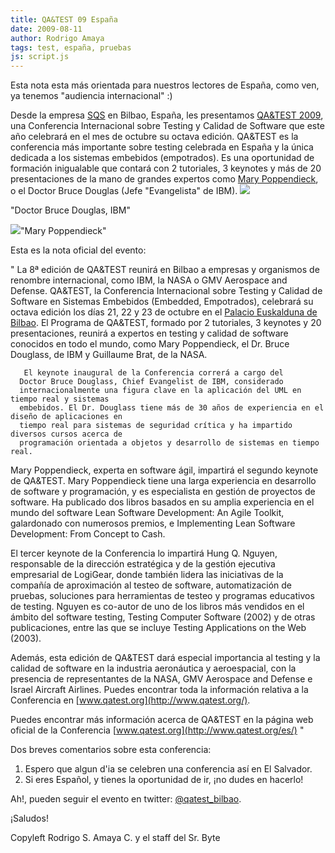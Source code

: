 ```yaml
---
title: QA&TEST 09 España
date: 2009-08-11
author: Rodrigo Amaya
tags: test, españa, pruebas
js: script.js
---
```


Esta nota esta más orientada para
      nuestros lectores de España, como ven, ya tenemos "audiencia internacional"
      :)

Desde la empresa [SQS](http://www.sqs.es/es/) en Bilbao, España, les presentamos [QA&TEST 2009](http://www.qatest.org/es/), una Conferencia
      Internacional sobre Testing y Calidad de Software que este año celebrará en el mes de octubre
      su octava edición. QA&TEST es la conferencia más importante sobre testing celebrada en
      España y la única dedicada a los sistemas embebidos (empotrados). Es una oportunidad de
      formación inigualable que contará con 2 tutoriales, 3 keynotes y más de 20 presentaciones de
      la mano de grandes expertos como [Mary Poppendieck](http://www.poppendieck.com/), o el Doctor Bruce Douglas (Jefe "Evangelista"
      de IBM).
[![](http://3.bp.blogspot.com/_ayvorITawE4/SoId2EMOMbI/AAAAAAAACIc/iSvGFTNnRow/s200/Douglas.png)](http://3.bp.blogspot.com/_ayvorITawE4/SoId2EMOMbI/AAAAAAAACIc/iSvGFTNnRow/s1600-h/Douglas.png)

"Doctor Bruce Douglas,
      IBM"

 [![](http://1.bp.blogspot.com/_ayvorITawE4/SoIdoYiPRZI/AAAAAAAACIM/WSSSlyamaA0/s200/m_poppendieck2.jpg)](http://1.bp.blogspot.com/_ayvorITawE4/SoIdoYiPRZI/AAAAAAAACIM/WSSSlyamaA0/s1600-h/m_poppendieck2.jpg)"Mary
      Poppendieck"

 Esta es la nota oficial del evento:

" La 8ª edición de QA&TEST reunirá en Bilbao a empresas y
      organismos de renombre internacional, como IBM, la NASA o GMV Aerospace and Defense.
      QA&TEST, la Conferencia Internacional sobre Testing y Calidad de Software en Sistemas
      Embebidos (Embedded, Empotrados), celebrará su octava edición los días 21, 22 y 23 de octubre
      en el [Palacio Euskalduna de Bilbao](http://www.google.com.sv/search?hl=es&client=firefox-a&rls=com.ubuntu%3Aen-US%3Aunofficial&hs=K4X&q=Euskalduna+Bilbao&btnG=Buscar&lr=&aq=f&oq=). El Programa de QA&TEST,
      formado por 2 tutoriales, 3 keynotes y 20 presentaciones, reunirá a
      expertos en testing y calidad de software conocidos en todo el mundo, como Mary
      Poppendieck, el Dr. Bruce Douglass, de IBM y Guillaume Brat, de la NASA.

       El keynote inaugural de la Conferencia correrá a cargo del
      Doctor Bruce Douglass, Chief Evangelist de IBM, considerado
      internacionalmente una figura clave en la aplicación del UML en tiempo real y sistemas
      embebidos. El Dr. Douglass tiene más de 30 años de experiencia en el diseño de aplicaciones en
      tiempo real para sistemas de seguridad crítica y ha impartido diversos cursos acerca de
      programación orientada a objetos y desarrollo de sistemas en tiempo real.

  Mary Poppendieck, experta en software ágil,
      impartirá el segundo keynote de QA&TEST. Mary Poppendieck tiene una larga experiencia
      en desarrollo de software y programación, y es especialista en gestión de proyectos de
      software. Ha publicado dos libros basados en su amplia experiencia en el mundo del
      software Lean Software Development: An Agile Toolkit, galardonado con
      numerosos premios, e Implementing Lean Software Development: From Concept to
      Cash.

  El tercer keynote de la
      Conferencia lo impartirá Hung Q. Nguyen, responsable de la dirección
      estratégica y de la gestión ejecutiva empresarial de LogiGear, donde también lidera las
      iniciativas de la compañía de aproximación al testeo de software, automatización de pruebas,
      soluciones para herramientas de testeo y programas educativos de testing. Nguyen es co-autor
      de uno de los libros más vendidos en el ámbito del software testing, Testing Computer
      Software (2002) y de otras publicaciones, entre las que se incluye Testing
      Applications on the Web (2003).

  Además, esta edición de QA&TEST dará especial importancia al testing y la
      calidad de software en la industria aeronáutica y aeroespacial, con la
      presencia de representantes de la NASA, GMV Aerospace and Defense e Israel Aircraft
      Airlines. Puedes encontrar toda la información relativa a la Conferencia en [www.qatest.org](http://www.qatest.org/).

  Puedes encontrar más información acerca de QA&TEST en la
      página web oficial de la Conferencia [www.qatest.org](http://www.qatest.org/es/) "

 Dos breves comentarios sobre esta conferencia:
1. Espero que algun d'ia
      se celebren una conferencia así en El Salvador.
2. Si eres Español, y tienes la
      oportunidad de ir, ¡no dudes en hacerlo!

 Ah!, pueden seguir el evento en twitter: [@qatest_bilbao](http://twitter.com/qatest_bilbao).

 ¡Saludos!

Copyleft Rodrigo S. Amaya C. y el staff del Sr.
      Byte